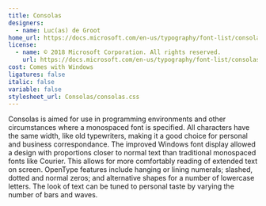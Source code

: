 ```yaml
---
title: Consolas
designers:
  - name: Luc(as) de Groot
home_url: https://docs.microsoft.com/en-us/typography/font-list/consolas
license:
  - name: © 2018 Microsoft Corporation. All rights reserved.
    url: https://docs.microsoft.com/en-us/typography/font-list/consolas#licensing-and-redistribution-info
cost: Comes with Windows
ligatures: false
italic: false
variable: false
stylesheet_url: Consolas/consolas.css
---
```


Consolas is aimed for use in programming environments and other circumstances where a monospaced font is specified. All characters have the same width, like old typewriters, making it a good choice for personal and business correspondance. The improved Windows font display allowed a design with proportions closer to normal text than traditional monospaced fonts like Courier. This allows for more comfortably reading of extended text on screen. OpenType features include hanging or lining numerals; slashed, dotted and normal zeros; and alternative shapes for a number of lowercase letters. The look of text can be tuned to personal taste by varying the number of bars and waves.
